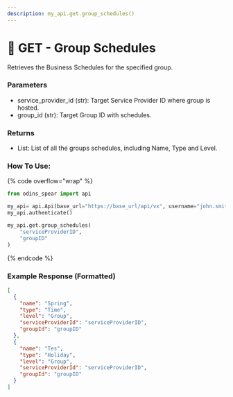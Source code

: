 ```yaml
---
description: my_api.get.group_schedules()
---
```


# 📅 GET - Group Schedules

Retrieves the Business Schedules for the specified group.

### Parameters&#x20;

* service\_provider\_id (str): Target Service Provider ID where group is hosted.
* group\_id (str): Target Group ID with schedules.

### Returns

* List: List of all the groups schedules, including Name, Type and Level.

### How To Use:

{% code overflow="wrap" %}
```python
from odins_spear import api

my_api= api.Api(base_url="https://base_url/api/vx", username="john.smith", password="ODIN_INSTANCE_1")
my_api.authenticate()

my_api.get.group_schedules(
    "serviceProviderID",
    "groupID"
)
```
{% endcode %}

### Example Response (Formatted)

```json
[
  {
    "name": "Spring",
    "type": "Time",
    "level": "Group",
    "serviceProviderId": "serviceProviderID",
    "groupId": "groupID"
  },
  {
    "name": "Tes",
    "type": "Holiday",
    "level": "Group",
    "serviceProviderId": "serviceProviderID",
    "groupId": "groupID"
  }
]
```
